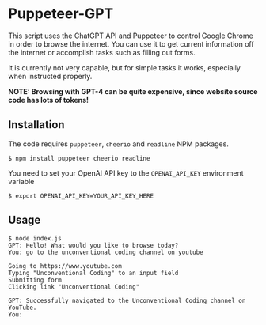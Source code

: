 # Puppeteer-GPT

This script uses the ChatGPT API and Puppeteer to control Google Chrome in order to browse the internet. You can use it to get current information off the internet or accomplish tasks such as filling out forms.

It is currently not very capable, but for simple tasks it works, especially when instructed properly.

**NOTE: Browsing with GPT-4 can be quite expensive, since website source code has lots of tokens!**

## Installation

The code requires `puppeteer`, `cheerio` and `readline` NPM packages.

```console
$ npm install puppeteer cheerio readline
```

You need to set your OpenAI API key to the `OPENAI_API_KEY` environment variable

```console
$ export OPENAI_API_KEY=YOUR_API_KEY_HERE
```

## Usage

```console
$ node index.js
GPT: Hello! What would you like to browse today?
You: go to the unconventional coding channel on youtube

Going to https://www.youtube.com
Typing "Unconventional Coding" to an input field
Submitting form
Clicking link "Unconventional Coding"

GPT: Successfully navigated to the Unconventional Coding channel on YouTube.
You:
```
